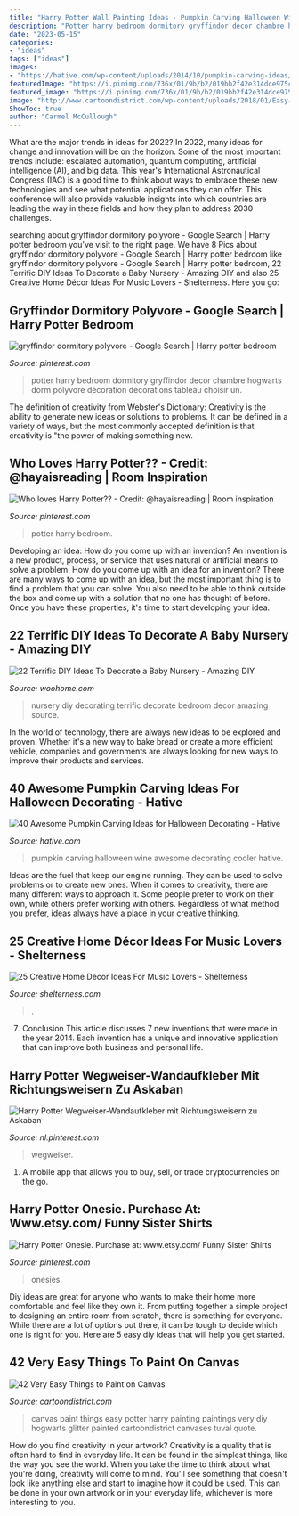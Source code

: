 ```yaml
---
title: "Harry Potter Wall Painting Ideas - Pumpkin Carving Halloween Wine Awesome Decorating Cooler Hative"
description: "Potter harry bedroom dormitory gryffindor decor chambre hogwarts dorm polyvore décoration decorations tableau choisir un"
date: "2023-05-15"
categories:
- "ideas"
tags: ["ideas"]
images:
- "https://hative.com/wp-content/uploads/2014/10/pumpkin-carving-ideas/30-wine-cooler-pumpkin.jpg"
featuredImage: "https://i.pinimg.com/736x/01/9b/b2/019bb2f42e314dce975c5500587aaa90.jpg"
featured_image: "https://i.pinimg.com/736x/01/9b/b2/019bb2f42e314dce975c5500587aaa90.jpg"
image: "http://www.cartoondistrict.com/wp-content/uploads/2018/01/Easy-Things-to-Paint-on-Canvas40.jpg"
ShowToc: true
author: "Carmel McCullough"
---
```



What are the major trends in ideas for 2022?
In 2022, many ideas for change and innovation will be on the horizon. Some of the most important trends include: escalated automation, quantum computing, artificial intelligence (AI), and big data. 
This year's International Astronautical Congress (IAC) is a good time to think about ways to embrace these new technologies and see what potential applications they can offer. This conference will also provide valuable insights into which countries are leading the way in these fields and how they plan to address 2030 challenges.

	

		
searching about gryffindor dormitory polyvore - Google Search | Harry potter bedroom you've visit to the right page. We have 8 Pics about gryffindor dormitory polyvore - Google Search | Harry potter bedroom like gryffindor dormitory polyvore - Google Search | Harry potter bedroom, 22 Terrific DIY Ideas To Decorate a Baby Nursery - Amazing DIY and also 25 Creative Home Décor Ideas For Music Lovers - Shelterness. Here you go:
		
    
## Gryffindor Dormitory Polyvore - Google Search | Harry Potter Bedroom

<img loading=lazy src="https://i.pinimg.com/736x/50/4f/2a/504f2a56b17de3cc0a0bbdb195f838f6--harry-potter-bedroom-bedroom-kids.jpg" onerror="this.onerror=null;this.src='https://tse1.mm.bing.net/th?id=OIP.qw7gHbMbvOculod14x43BAHaJ3&amp;pid=15.1';" alt="gryffindor dormitory polyvore - Google Search | Harry potter bedroom">

_Source: pinterest.com_

>potter harry bedroom dormitory gryffindor decor chambre hogwarts dorm polyvore décoration decorations tableau choisir un. 

	

The definition of creativity from Webster's Dictionary:
Creativity is the ability to generate new ideas or solutions to problems. It can be defined in a variety of ways, but the most commonly accepted definition is that creativity is "the power of making something new.

    
## Who Loves Harry Potter?? - Credit: @hayaisreading | Room Inspiration

<img loading=lazy src="https://i.pinimg.com/736x/e5/60/dd/e560ddae8469df0d66481cadd55d3eca.jpg" onerror="this.onerror=null;this.src='https://tse2.mm.bing.net/th?id=OIP.3-GmDdCo2YQ_L8XcVAl1iwHaHa&amp;pid=15.1';" alt="Who loves Harry Potter?? - Credit: @hayaisreading | Room inspiration">

_Source: pinterest.com_

>potter harry bedroom. 

	

Developing an idea: How do you come up with an invention?
An invention is a new product, process, or service that uses natural or artificial means to solve a problem. How do you come up with an idea for an invention? There are many ways to come up with an idea, but the most important thing is to find a problem that you can solve. You also need to be able to think outside the box and come up with a solution that no one has thought of before. Once you have these properties, it's time to start developing your idea.

    
## 22 Terrific DIY Ideas To Decorate A Baby Nursery - Amazing DIY

<img loading=lazy src="http://www.woohome.com/wp-content/uploads/2016/04/Decorating-ideas-for-Nursery-5.jpg" onerror="this.onerror=null;this.src='https://tse1.mm.bing.net/th?id=OIP.QCaUoTkUTZYXT_OWc1RBXAHaLH&amp;pid=15.1';" alt="22 Terrific DIY Ideas To Decorate a Baby Nursery - Amazing DIY">

_Source: woohome.com_

>nursery diy decorating terrific decorate bedroom decor amazing source. 

	

In the world of technology, there are always new ideas to be explored and proven. Whether it's a new way to bake bread or create a more efficient vehicle, companies and governments are always looking for new ways to improve their products and services.

    
## 40 Awesome Pumpkin Carving Ideas For Halloween Decorating - Hative

<img loading=lazy src="https://hative.com/wp-content/uploads/2014/10/pumpkin-carving-ideas/30-wine-cooler-pumpkin.jpg" onerror="this.onerror=null;this.src='https://tse4.mm.bing.net/th?id=OIP.8FEsfgfBW_9Kq2kfCDJ__AHaLr&amp;pid=15.1';" alt="40 Awesome Pumpkin Carving Ideas for Halloween Decorating - Hative">

_Source: hative.com_

>pumpkin carving halloween wine awesome decorating cooler hative. 

	

Ideas are the fuel that keep our engine running. They can be used to solve problems or to create new ones. When it comes to creativity, there are many different ways to approach it. Some people prefer to work on their own, while others prefer working with others. Regardless of what method you prefer, ideas always have a place in your creative thinking.

    
## 25 Creative Home Décor Ideas For Music Lovers - Shelterness

<img loading=lazy src="https://i.shelterness.com/2016/08/24-framed-guitars-displayed-in-a-music-room.jpg" onerror="this.onerror=null;this.src='https://tse4.mm.bing.net/th?id=OIP.efEzyiWBUVvuHZkH3-h35QHaIk&amp;pid=15.1';" alt="25 Creative Home Décor Ideas For Music Lovers - Shelterness">

_Source: shelterness.com_

>. 

	

7. Conclusion
This article discusses 7 new inventions that were made in the year 2014. Each invention has a unique and innovative application that can improve both business and personal life.

    
## Harry Potter Wegweiser-Wandaufkleber Mit Richtungsweisern Zu Askaban

<img loading=lazy src="https://i.pinimg.com/736x/ef/ba/ca/efbacad65d49404e89fff540d5eee9d3.jpg" onerror="this.onerror=null;this.src='https://tse4.mm.bing.net/th?id=OIP.AQmVAFBs_jxHnw2FYsYGvgHaHa&amp;pid=15.1';" alt="Harry Potter Wegweiser-Wandaufkleber mit Richtungsweisern zu Askaban">

_Source: nl.pinterest.com_

>wegweiser. 

	

1. A mobile app that allows you to buy, sell, or trade cryptocurrencies on the go.

    
## Harry Potter Onesie. Purchase At: Www.etsy.com/ Funny Sister Shirts

<img loading=lazy src="https://i.pinimg.com/736x/01/9b/b2/019bb2f42e314dce975c5500587aaa90.jpg" onerror="this.onerror=null;this.src='https://tse1.mm.bing.net/th?id=OIP.oUU3dYDgCpmivm8vzertngHaKW&amp;pid=15.1';" alt="Harry Potter Onesie. Purchase at: www.etsy.com/ Funny Sister Shirts">

_Source: pinterest.com_

>onesies. 

	

Diy ideas are great for anyone who wants to make their home more comfortable and feel like they own it. From putting together a simple project to designing an entire room from scratch, there is something for everyone. While there are a lot of options out there, it can be tough to decide which one is right for you. Here are 5 easy diy ideas that will help you get started.

    
## 42 Very Easy Things To Paint On Canvas

<img loading=lazy src="http://www.cartoondistrict.com/wp-content/uploads/2018/01/Easy-Things-to-Paint-on-Canvas40.jpg" onerror="this.onerror=null;this.src='https://tse3.mm.bing.net/th?id=OIP.KOWVc0WMEfenOXQyjIIGlgHaJ4&amp;pid=15.1';" alt="42 Very Easy Things to Paint on Canvas">

_Source: cartoondistrict.com_

>canvas paint things easy potter harry painting paintings very diy hogwarts glitter painted cartoondistrict canvases tuval quote. 

	

How do you find creativity in your artwork?
Creativity is a quality that is often hard to find in everyday life. It can be found in the simplest things, like the way you see the world. When you take the time to think about what you're doing, creativity will come to mind. You'll see something that doesn't look like anything else and start to imagine how it could be used. This can be done in your own artwork or in your everyday life, whichever is more interesting to you.

